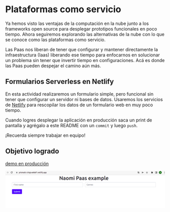 # Plataformas como servicio

Ya hemos visto las ventajas de la computación en la nube junto a los frameworks open source para desplegar prototipos funcionales en poco tiempo. Ahora seguiremos explorando las alternativas de la nube con lo que se conoce como las plataformas como servicio.

Las Paas nos liberan de tener que configurar y mantener directamente la infraestructura (Iaas) liberando ese tiempo para enfocarnos en solucionar un problema sin tener que invertir tiempo en configuraciones. Acá es donde las Paas pueden despejar el camino aún más.

## Formularios Serverless en Netlify

En esta actividad realizaremos un formulario simple, pero funcional sin tener que configurar un servidor ni bases de datos. Usaremos los servicios de [Netlify](netlify.com) para rescopilar los datos de un formulario web en muy poco tiempo.

Cuando logres desplegar la aplicación en producción saca un print de pantalla y agrégalo a este README con un `commit` y luego `push`.

¡Recuerda siempre trabajar en equipo!

## Objetivo logrado
[demo en producción](https://prismatic-chaja-a68af1.netlify.app/)

![foto del demo](demo.png)